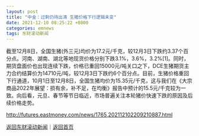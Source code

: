 ```yaml
---
layout: post
title: "中金：过剩仍待出清 生猪价格下行逻辑未变"
date: 2021-12-10 08:25:22 +0800
categories: emnews
tags: 东财滚动新闻
---
```


截至12月8日，全国生猪(外三元)均价为17.2元/千克，较12月3日下跌约3.37个百分点。河南、湖南、湖北等地现货价格分别下跌3.1%，3.6%，3.2%[1]。同时，期货盘面价也出现连续下跌，价格已重回15000元/吨关口之下，DCE生猪期货主力合约结算价为14710元/吨，较12月3日下跌约6个百分点。目前，生猪价格重回下行通道，10月1日至12月8日，全国生猪均价为15.35元/千克，这与我们在《大宗商品2022年展望：损有余，补不足，在均衡》报告中预计的15.5元/千克较为一致。向后看，元旦、春节等节日临近，市场普遍关注本轮猪价快速下跌的原因及后续价格走势。

<http://futures.eastmoney.com/news/1765,202112102209210887.html>

[返回东财滚动新闻](//finews.withounder.com/emnews/)｜[返回首页](//finews.withounder.com/)